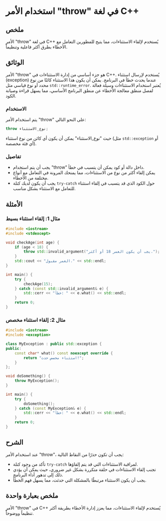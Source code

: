 <!--
Meta Description: # استخدام الأمر "throw" في لغة C++ ## ملخص الأمر "throw" في لغة C++ يُستخدم لإلقاء الاستثناءات، مما يتيح للمطورين التعامل مع الأخطاء بطرق أكثر فاعلية ...
Meta Keywords: std, throw, الاستثناءات, الأمر, استثناء
-->

# استخدام الأمر "throw" في لغة C++

## ملخص
الأمر "throw" في لغة C++ يُستخدم لإلقاء الاستثناءات، مما يتيح للمطورين التعامل مع الأخطاء بطرق أكثر فاعلية وتنظيماً. 

## الوثائق
الأمر "throw" هو جزء أساسي من إدارة الاستثناءات في C++. يُستخدم لإرسال استثناء (exception) عندما يحدث خطأ في البرنامج. يمكن أن يكون هذا الاستثناء كائنًا من نوع محدد أو نوع قياسي مثل `std::runtime_error`. يُعتبر استخدام الاستثناءات وسيلة فعالة لفصل منطق معالجة الأخطاء عن منطق البرنامج الأساسي، مما يسهل قراءة وصيانة الكود.

### الاستخدام
يتم استخدام الأمر "throw" على النحو التالي:

```cpp
throw نوع_الاستثناء;
```

حيث "نوع_الاستثناء" يمكن أن يكون أي كائن من نوع استثناء (مثل `std::exception` أو أي فئة مخصصة). 

### تفاصيل
- يجب أن يتم استخدام "throw" داخل دالة أو كود يمكن أن يتسبب في خطأ.
- يمكن إلقاء أكثر من نوع من الاستثناءات، مما يمنحك المرونة في التعامل مع أنواع مختلفة من الأخطاء.
- يجب أن يكون لديك كتلة `try-catch` حول الكود الذي قد يتسبب في إلقاء استثناء للتعامل مع الاستثناء بشكل مناسب.

## الأمثلة

### مثال 1: إلقاء استثناء بسيط
```cpp
#include <iostream>
#include <stdexcept>

void checkAge(int age) {
    if (age < 18) {
        throw std::invalid_argument("يجب أن يكون العمر 18 أو أكثر.");
    }
    std::cout << "العمر مقبول." << std::endl;
}

int main() {
    try {
        checkAge(15);
    } catch (const std::invalid_argument& e) {
        std::cerr << "خطأ: " << e.what() << std::endl;
    }
    return 0;
}
```

### مثال 2: إلقاء استثناء مخصص
```cpp
#include <iostream>
#include <exception>

class MyException : public std::exception {
public:
    const char* what() const noexcept override {
        return "استثناء مخصص حدث!";
    }
};

void doSomething() {
    throw MyException();
}

int main() {
    try {
        doSomething();
    } catch (const MyException& e) {
        std::cerr << "خطأ: " << e.what() << std::endl;
    }
    return 0;
}
```

## الشرح
عند استخدام الأمر "throw"، يجب أن تكون حذرًا من النقاط التالية:
- تأكد من وجود كتلة `try-catch` لمراقبة الاستثناءات التي قد يتم إلقاؤها.
- تجنب إلقاء الاستثناءات في حلقة متكررة بشكل غير ضروري، حيث يمكن أن يؤدي ذلك إلى تدهور أداء البرنامج.
- يجب أن يكون الاستثناء مرتبطًا بالمشكلة التي حدثت، مما يسهل فهم الخطأ.

## ملخص بعبارة واحدة
الأمر "throw" في C++ يُستخدم لإلقاء الاستثناءات، مما يعزز إدارة الأخطاء بطريقة أكثر تنظيماً ووضوحاً.